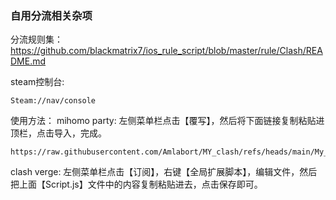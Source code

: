 ### 自用分流相关杂项

分流规则集：https://github.com/blackmatrix7/ios_rule_script/blob/master/rule/Clash/README.md

steam控制台:
```
Steam://nav/console
```
使用方法：
mihomo party: 左侧菜单栏点击【覆写】，然后将下面链接复制粘贴进顶栏，点击导入，完成。
```
https://raw.githubusercontent.com/Amlabort/MY_clash/refs/heads/main/My_rules.yaml
```

clash verge:  左侧菜单栏点击【订阅】，右键【全局扩展脚本】，编辑文件，然后把上面【Script.js】文件中的内容复制粘贴进去，点击保存即可。
